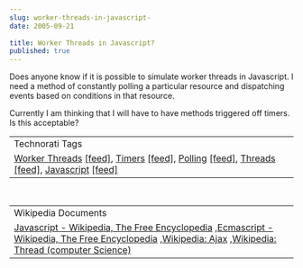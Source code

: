 ```yaml
---
slug: worker-threads-in-javascript-
date: 2005-09-21
 
title: Worker Threads in Javascript?
published: true
---
```

Does anyone know if it is possible to simulate worker threads in Javascript.  I need a method of constantly polling a particular resource and dispatching events based on conditions in that resource.<p />Currently I am thinking that I will have to have methods triggered off timers.  Is this acceptable?<p /><table class="TechnoratiHead TagHeader">
<tr><td>Technorati Tags</td></tr>
<tr class="Technorati"><td>
<a href="http://www.technorati.com/tag/Worker%20Threads" class="Tag" rel="tag">Worker Threads</a> <a href="http://feeds.technorati.com/feed/posts/tag/Worker%20Threads" class="Tag">[feed]</a>, <a href="http://www.technorati.com/tag/Timers" class="Tag" rel="tag">Timers</a> <a href="http://feeds.technorati.com/feed/posts/tag/Timers" class="Tag">[feed]</a>, <a href="http://www.technorati.com/tag/Polling" class="Tag" rel="tag">Polling</a> <a href="http://feeds.technorati.com/feed/posts/tag/Polling" class="Tag">[feed]</a>, <a href="http://www.technorati.com/tag/Threads" class="Tag" rel="tag">Threads</a> <a href="http://feeds.technorati.com/feed/posts/tag/Threads" class="Tag">[feed]</a>, <a href="http://www.technorati.com/tag/Javascript" class="Tag" rel="tag">Javascript</a> <a href="http://feeds.technorati.com/feed/posts/tag/Javascript" class="Tag">[feed]</a>
</td></tr>
</table><br /><table class="TechnoratiHead TagHeader">
<tr><td>Wikipedia Documents</td></tr>
<tr class="Technorati"><td>
<a href="http://en.wikipedia.org/wiki/JavaScript">Javascript - Wikipedia, The Free Encyclopedia</a> ,<a href="http://en.wikipedia.org/wiki/ECMAScript">Ecmascript - Wikipedia, The Free Encyclopedia</a> ,<a href="http://en.wikipedia.org/wiki/AJAX">Wikipedia: Ajax</a> ,<a href="http://en.wikipedia.org/wiki/Thread_(computer_science)">Wikipedia: Thread (computer Science)</a>
</td></tr>
</table><div class="blogger-post-footer"><img class="posterous_download_image" src="https://blogger.googleusercontent.com/tracker/8109338-112733306726105453?l=www.kinlan.co.uk%2Findex.html" height="1" alt="" width="1" /></div>

